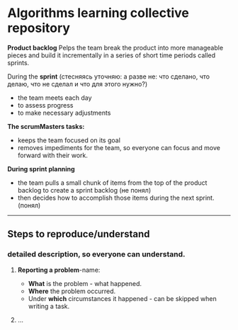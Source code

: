 # Algorithms learning collective repository


**Product backlog** 
Рelps the team break the product into more manageable pieces and build it incrementally in a series of short time periods called sprints.

During the **sprint** (стесняясь уточняю: а разве не: что сделано, что делаю, что не сделал и что для этого нужно?)
- the team meets each day
- to assess progress
- to make necessary adjustments

**The scrumMasters tasks:** 
- keeps the team focused on its goal
- removes impediments for the team, so everyone can focus and move forward with their work. 

**During sprint planning**
- the team pulls a small chunk of items from the top of the product backlog to create a sprint backlog (не понял)
- then decides how to accomplish those items during the next sprint. (понял) 

___

## Steps to reproduce/understand
###  detailed description, so everyone can understand.
1) **Reporting a problem**-name:
    + **What** is the problem - what happened.
    + **Where** the problem occurred.
    + Under **which** circumstances it happened - can be skipped when writing a task.

2) ...
